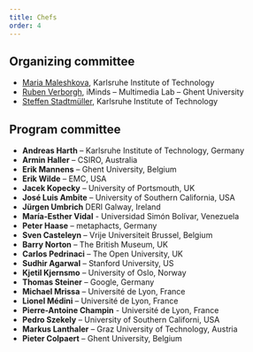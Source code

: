 ```yaml
---
title: Chefs
order: 4
---
```

## Organizing committee
- [Maria Maleshkova](mailto:maria.maleshkova@kit.edu), Karlsruhe Institute of Technology
- [Ruben Verborgh](mailto:ruben.verborgh@ugent.be), iMinds – Multimedia Lab – Ghent University
- [Steffen Stadtmüller](mailto:steffen.stadtmueller@kit.edu), Karlsruhe Institute of Technology

## Program committee

- **Andreas Harth** – Karlsruhe Institute of Technology, Germany
- **Armin Haller** – CSIRO, Australia
- **Erik Mannens** – Ghent University, Belgium
- **Erik Wilde** – EMC, USA
- **Jacek Kopecky** – University of Portsmouth, UK
- **José Luis Ambite** – University of Southern California, USA
- **Jürgen Umbrich** DERI Galway, Ireland
- **María-Esther Vidal** - Universidad Simón Bolívar, Venezuela
- **Peter Haase** – metaphacts, Germany
- **Sven Casteleyn** – Vrije Universiteit Brussel, Belgium
- **Barry Norton** – The British Museum, UK
- **Carlos Pedrinaci** – The Open University, UK
- **Sudhir Agarwal** – Stanford University, US
- **Kjetil Kjernsmo** –  University of Oslo, Norway
- **Thomas Steiner** – Google, Germany
- **Michael Mrissa** – Université de Lyon, France
- **Lionel Médini** – Université de Lyon, France
- **Pierre-Antoine Champin** - Université de Lyon, France
- **Pedro Szekely** – University of Southern Californi, USA
- **Markus Lanthaler** – Graz University of Technology, Austria
- **Pieter Colpaert** – Ghent University, Belgium
